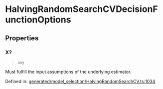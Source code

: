 # HalvingRandomSearchCVDecisionFunctionOptions

## Properties

### X?

> `any`

Must fulfill the input assumptions of the underlying estimator.

Defined in:  [generated/model\_selection/HalvingRandomSearchCV.ts:1034](https://github.com/transitive-bullshit/scikit-learn-ts/blob/122b3c0/packages/sklearn/src/generated/model_selection/HalvingRandomSearchCV.ts#L1034)
